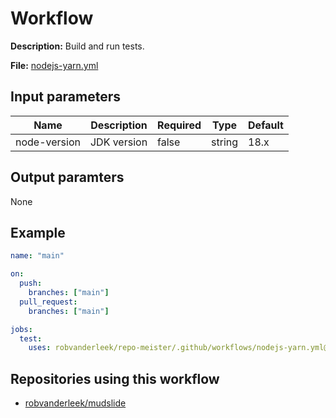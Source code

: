# Workflow

**Description:** Build and run tests.

**File:** [nodejs-yarn.yml](https://github.com/robvanderleek/repo-meister/blob/main/.github/workflows/nodejs-yarn.yml)

## Input parameters

| Name         | Description | Required | Type   | Default |
| ------------ | ----------- | -------- | ------ | ------- |
| node-version | JDK version | false    | string | 18.x    |

## Output paramters

None

## Example

```yaml
name: "main"

on:
  push:
    branches: ["main"]
  pull_request:
    branches: ["main"]

jobs:
  test:
    uses: robvanderleek/repo-meister/.github/workflows/nodejs-yarn.yml@main
```

## Repositories using this workflow

- [robvanderleek/mudslide](https://github.com/robvanderleek/mudslide/blob/main/.github/workflows/main.yml)
